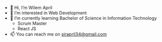 - 👋 Hi, I’m Wilem April
- 👀 I’m interested in Web Development
- 🌱 I’m currently learning Bachelor of Science in Information Technology
    - Scrum Master
    - React JS  
- 📫 You can reach me on sirapril34@gmail.com

<!---
Buddynice34/Buddynice34 is a ✨ special ✨ repository because its `README.md` (this file) appears on your GitHub profile.
You can click the Preview link to take a look at your changes.
--->
